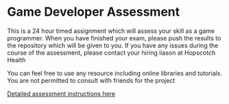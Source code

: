 # Game Developer Assessment

This is a 24 hour timed assignment which will assess your skill as a game programmer. When you have finished your exam, please push the results to the repository which will be given to you. If you have any issues during the course of the assessment, please contact your hiring liason at Hopscotch Health

You can feel free to use any resource including online libraries and tutorials. You are not permitted to consult with friends for the project

[Detailed assessment instructions here](https://docs.google.com/document/d/1tMqqku5wOYLQ3Es-JAFIMSDDns-QxTBM5_Au68DEmI8)